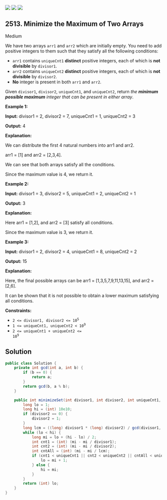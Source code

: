 [![](https://img.shields.io/github/stars/javadev/LeetCode-in-Java?label=Stars&style=flat-square)](https://github.com/javadev/LeetCode-in-Java)
[![](https://img.shields.io/github/forks/javadev/LeetCode-in-Java?label=Fork%20me%20on%20GitHub%20&style=flat-square)](https://github.com/javadev/LeetCode-in-Java/fork)
[![](https://img.shields.io/badge/-LeetCode%20in%20Kotlin-blue?style=flat-square)](https://github.com/javadev/LeetCode-in-Kotlin)

## 2513\. Minimize the Maximum of Two Arrays

Medium

We have two arrays `arr1` and `arr2` which are initially empty. You need to add positive integers to them such that they satisfy all the following conditions:

*   `arr1` contains `uniqueCnt1` **distinct** positive integers, each of which is **not divisible** by `divisor1`.
*   `arr2` contains `uniqueCnt2` **distinct** positive integers, each of which is **not divisible** by `divisor2`.
*   **No** integer is present in both `arr1` and `arr2`.

Given `divisor1`, `divisor2`, `uniqueCnt1`, and `uniqueCnt2`, return _the **minimum possible maximum** integer that can be present in either array_.

**Example 1:**

**Input:** divisor1 = 2, divisor2 = 7, uniqueCnt1 = 1, uniqueCnt2 = 3

**Output:** 4

**Explanation:**

We can distribute the first 4 natural numbers into arr1 and arr2. 

arr1 = [1] and arr2 = [2,3,4]. 

We can see that both arrays satisfy all the conditions. 

Since the maximum value is 4, we return it.

**Example 2:**

**Input:** divisor1 = 3, divisor2 = 5, uniqueCnt1 = 2, uniqueCnt2 = 1

**Output:** 3

**Explanation:** 

Here arr1 = [1,2], and arr2 = [3] satisfy all conditions. 

Since the maximum value is 3, we return it.

**Example 3:**

**Input:** divisor1 = 2, divisor2 = 4, uniqueCnt1 = 8, uniqueCnt2 = 2

**Output:** 15

**Explanation:** 

Here, the final possible arrays can be arr1 = [1,3,5,7,9,11,13,15], and arr2 = [2,6]. 

It can be shown that it is not possible to obtain a lower maximum satisfying all conditions.

**Constraints:**

*   <code>2 <= divisor1, divisor2 <= 10<sup>5</sup></code>
*   <code>1 <= uniqueCnt1, uniqueCnt2 < 10<sup>9</sup></code>
*   <code>2 <= uniqueCnt1 + uniqueCnt2 <= 10<sup>9</sup></code>

## Solution

```java
public class Solution {
    private int gcd(int a, int b) {
        if (b == 0) {
            return a;
        }
        return gcd(b, a % b);
    }

    public int minimizeSet(int divisor1, int divisor2, int uniqueCnt1, int uniqueCnt2) {
        long lo = 1;
        long hi = (int) 10e10;
        if (divisor2 == 0) {
            divisor2 = 1;
        }
        long lcm = ((long) divisor1 * (long) divisor2) / gcd(divisor1, divisor2);
        while (lo < hi) {
            long mi = lo + (hi - lo) / 2;
            int cnt1 = (int) (mi - mi / divisor1);
            int cnt2 = (int) (mi - mi / divisor2);
            int cntAll = (int) (mi - mi / lcm);
            if (cnt1 < uniqueCnt1 || cnt2 < uniqueCnt2 || cntAll < uniqueCnt1 + uniqueCnt2) {
                lo = mi + 1;
            } else {
                hi = mi;
            }
        }
        return (int) lo;
    }
}
```